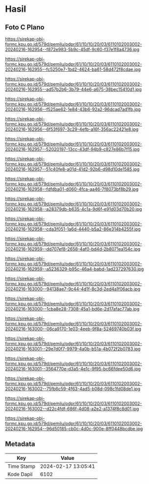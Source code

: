 # Hasil

## Foto C Plano

https://sirekap-obj-formc.kpu.go.id/579d/pemilu/pdpr/61/10/10/20/03/6110102003002-20240216-162954--f872e983-5b9c-45df-9c60-f37e1f8a4736.jpg

https://sirekap-obj-formc.kpu.go.id/579d/pemilu/pdpr/61/10/10/20/03/6110102003002-20240216-162955--fc5250e7-1bd2-4624-ba61-58d472f8cdae.jpg

https://sirekap-obj-formc.kpu.go.id/579d/pemilu/pdpr/61/10/10/20/03/6110102003002-20240216-162955--ad57b2b6-3b79-44e6-a675-38bec15410d1.jpg

https://sirekap-obj-formc.kpu.go.id/579d/pemilu/pdpr/61/10/10/20/03/6110102003002-20240216-162956--f525ae62-1e84-43b6-92a2-96dcad7ad1fb.jpg

https://sirekap-obj-formc.kpu.go.id/579d/pemilu/pdpr/61/10/10/20/03/6110102003002-20240216-162956--6f53f697-3c29-4efb-a16f-356ac22421e8.jpg

https://sirekap-obj-formc.kpu.go.id/579d/pemilu/pdpr/61/10/10/20/03/6110102003002-20240216-162957--52020197-13cc-43df-94b9-c827e86b7f15.jpg

https://sirekap-obj-formc.kpu.go.id/579d/pemilu/pdpr/61/10/10/20/03/6110102003002-20240216-162957--51c40fe8-a01d-41d2-92b6-d98d10de1585.jpg

https://sirekap-obj-formc.kpu.go.id/579d/pemilu/pdpr/61/10/10/20/03/6110102003002-20240216-162958--fdfdba01-d060-4fca-aa46-7f8073bf8b29.jpg

https://sirekap-obj-formc.kpu.go.id/579d/pemilu/pdpr/61/10/10/20/03/6110102003002-20240216-162958--a28379db-b635-4c1a-9d6f-e91d03d70b20.jpg

https://sirekap-obj-formc.kpu.go.id/579d/pemilu/pdpr/61/10/10/20/03/6110102003002-20240216-162958--cda3f051-1a6d-4440-b5a2-86e314b4255f.jpg

https://sirekap-obj-formc.kpu.go.id/579d/pemilu/pdpr/61/10/10/20/03/6110102003002-20240216-162959--dd707ef8-2658-4af0-bd4d-2b8071ea154c.jpg

https://sirekap-obj-formc.kpu.go.id/579d/pemilu/pdpr/61/10/10/20/03/6110102003002-20240216-162959--a5236329-b95c-46a4-babd-1ad237297630.jpg

https://sirekap-obj-formc.kpu.go.id/579d/pemilu/pdpr/61/10/10/20/03/6110102003002-20240216-163000--94138ae7-9c44-4d1f-8c3d-2ed4a1f06acb.jpg

https://sirekap-obj-formc.kpu.go.id/579d/pemilu/pdpr/61/10/10/20/03/6110102003002-20240216-163000--1cba8e28-7308-45a1-bd6e-2d17afac77ab.jpg

https://sirekap-obj-formc.kpu.go.id/579d/pemilu/pdpr/61/10/10/20/03/6110102003002-20240216-163000--06ca9170-1e03-4eeb-9f8a-52469740b03f.jpg

https://sirekap-obj-formc.kpu.go.id/579d/pemilu/pdpr/61/10/10/20/03/6110102003002-20240216-163001--29e7d0f7-9979-4a0b-b51a-4b072f2b0783.jpg

https://sirekap-obj-formc.kpu.go.id/579d/pemilu/pdpr/61/10/10/20/03/6110102003002-20240216-163001--3564770e-d3a5-4e1c-9f95-bc66fdee50d6.jpg

https://sirekap-obj-formc.kpu.go.id/579d/pemilu/pdpr/61/10/10/20/03/6110102003002-20240216-163002--75fb6c59-4f63-4ad5-b08d-098c1fd08de1.jpg

https://sirekap-obj-formc.kpu.go.id/579d/pemilu/pdpr/61/10/10/20/03/6110102003002-20240216-163002--d22c4fdf-686f-4d08-a2e2-a1374f8c8d01.jpg

https://sirekap-obj-formc.kpu.go.id/579d/pemilu/pdpr/61/10/10/20/03/6110102003002-20240216-162954--96d50185-cb0c-4d0c-900e-8ff0448bcdbe.jpg


## Metadata

| Key        | Value               |
| ---------- | ------------------- |
| Time Stamp | 2024-02-17 13:05:41 |
| Kode Dapil | 6102                |



